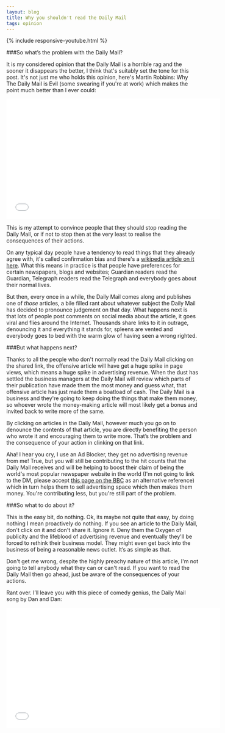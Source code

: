 ```yaml
---
layout: blog
title: Why you shouldn't read the Daily Mail
tags: opinion
---
```


{% include responsive-youtube.html %}

###So what’s the problem with the Daily Mail?

It is my considered opinion that the Daily Mail is a horrible rag and the sooner it disappears the better, I think that's suitably set the tone for this post. It's not just me who holds this opinion, here's Martin Robbins: Why The Daily Mail is Evil (some swearing if you're at work) which makes the point much better than I ever could:

<div class="video-container">
<iframe class="center-block" width="560" height="315" src="//www.youtube.com/embed/r9dqNTTdYKY" frameborder="0" allowfullscreen></iframe>
</div>

This is my attempt to convince people that they should stop reading the Daily Mail, or if not to stop then at the very least to realise the consequences of their actions.

On any typical day people have a tendency to read things that they already agree with, it's called confirmation bias and there's a [wikipedia article on it here](http://en.wikipedia.org/wiki/Confirmation_bias). What this means in practice is that people have preferences for certain newspapers, blogs and websites; Guardian readers read the Guardian, Telegraph readers read the Telegraph and everybody goes about their normal lives.

But then, every once in a while, the Daily Mail comes along and publishes one of *those* articles, a bile filled rant about whatever subject the Daily Mail has decided to pronounce judgement on that day. What happens next is that lots of people post comments on social media about the article, it goes viral and flies around the Internet. Thousands share links to it in outrage, denouncing it and everything it stands for, spleens are vented and everybody goes to bed with the warm glow of having seen a wrong righted.

###But what happens next?

Thanks to all the people who don't normally read the Daily Mail clicking on the shared link, the offensive article will have get a huge spike in page views, which means a huge spike in advertising revenue. When the dust has settled the business managers at the Daily Mail will review which parts of their publication have made them the most money and guess what, that offensive article has just made them a boatload of cash. The Daily Mail is a business and they're going to keep doing the things that make them money, so whoever wrote the money-making article will most likely get a bonus and invited back to write more of the same.

By clicking on articles in the Daily Mail, however much you go on to denounce the contents of that article, you are directly benefiting the person who wrote it and encouraging them to write more. That’s the problem and the consequence of your action in clinking on that link.

Aha! I hear you cry, I use an Ad Blocker, they get no advertising revenue from me! True, but you will still be contributing to the hit counts that the Daily Mail receives and will be helping to boost their claim of being the world's most popular newspaper website in the  world (I'm not going to link to the DM, please accept [this page on the BBC](http://www.bbc.co.uk/news/magazine-16746785) as an alternative reference) which in turn helps them to sell advertising space which then makes them money. You're contributing less, but you're still part of the problem.

###So what to do about it?

This is the easy bit, do nothing. Ok, its maybe not quite that easy, by doing nothing I mean proactively do nothing. If you see an article to the Daily Mail, don't click on it and don't share it. Ignore it. Deny them the Oxygen of publicity and the lifeblood of advertising revenue and eventually they'll be forced to rethink their business model. They might even get back into the business of being a reasonable news outlet. It’s as simple as that.

Don't get me wrong, despite the highly preachy nature of this article, I'm not going to tell anybody what they can or can't read. If you want to read the Daily Mail then go ahead, just be aware of the consequences of your actions.

Rant over. I’ll leave you with this piece of comedy genius, the Daily Mail song by Dan and Dan:

<div class="video-container">
<iframe width="560" height="315" src="//www.youtube.com/embed/5eBT6OSr1TI" frameborder="0" allowfullscreen></iframe>
</div>
